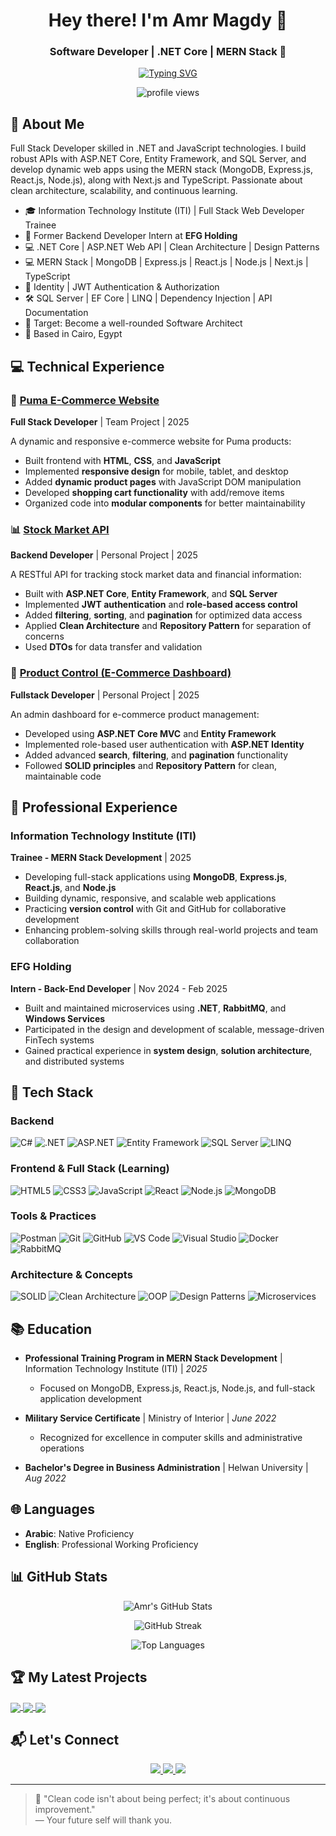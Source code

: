 <h1 align="center">Hey there! I'm Amr Magdy 👋</h1>
<h3 align="center">
  Software Developer | .NET Core | MERN Stack  🚀
</h3>

<p align="center">
  <a href="https://readme-typing-svg.herokuapp.com?font=Fira+Code&duration=3000&pause=1000&center=true&vCenter=true&width=650&lines=Full+Stack+Developer+%F0%9F%9A%80;(.NET+Core+%7C+ASP.NET+Web+API+%7C+Clean+Architecture);(MERN+Stack+%7C+MongoDB+%7C+Express.js+%7C+React.js+%7C+Node.js);(Next.js+%7C+TypeScript);Always+Learning+Every+Day!">
    <img src="https://readme-typing-svg.herokuapp.com?font=Fira+Code&duration=3000&pause=1000&center=true&vCenter=true&width=650&lines=Full+Stack+Developer+%F0%9F%9A%80;(.NET+Core+%7C+ASP.NET+Web+API+%7C+Clean+Architecture);(MERN+Stack+%7C+MongoDB+%7C+Express.js+%7C+React.js+%7C+Node.js);(Next.js+%7C+TypeScript);Always+Learning+Every+Day!" alt="Typing SVG" />
  </a>
</p>




<div align="center">
  <img src="https://komarev.com/ghpvc/?username=amrmagdy00&label=Profile%20views&color=0e75b6&style=flat" alt="profile views" />
</div>

## 🚀 About Me

Full Stack Developer skilled in .NET and JavaScript technologies. I build robust APIs with ASP.NET Core, Entity Framework, and SQL Server, and develop dynamic web apps using the MERN stack (MongoDB, Express.js, React.js, Node.js), along with Next.js and TypeScript. Passionate about clean architecture, scalability, and continuous learning.

- 🎓 Information Technology Institute (ITI) | Full Stack Web Developer Trainee
- 💼 Former Backend Developer Intern at **EFG Holding**
- 💻 .NET Core | ASP.NET Web API | Clean Architecture | Design Patterns
- 💻 MERN Stack | MongoDB | Express.js | React.js | Node.js | Next.js | TypeScript
- 🔐 Identity | JWT Authentication & Authorization
- 🛠️ SQL Server | EF Core | LINQ | Dependency Injection | API Documentation
- 🎯 Target: Become a well-rounded Software Architect
- 📍 Based in Cairo, Egypt

## 💻 Technical Experience

### 🛒 [Puma E-Commerce Website](https://github.com/tahaebrahim0078/Puma)
**Full Stack Developer** | Team Project | 2025

A dynamic and responsive e-commerce website for Puma products:
- Built frontend with **HTML**, **CSS**, and **JavaScript**
- Implemented **responsive design** for mobile, tablet, and desktop
- Added **dynamic product pages** with JavaScript DOM manipulation
- Developed **shopping cart functionality** with add/remove items
- Organized code into **modular components** for better maintainability


### 📊 [Stock Market API](https://github.com/AmrMagdy00/Fin-Shark.git)
**Backend Developer** | Personal Project | 2025

A RESTful API for tracking stock market data and financial information:
- Built with **ASP.NET Core**, **Entity Framework**, and **SQL Server**
- Implemented **JWT authentication** and **role-based access control**
- Added **filtering**, **sorting**, and **pagination** for optimized data access
- Applied **Clean Architecture** and **Repository Pattern** for separation of concerns
- Used **DTOs** for data transfer and validation

### 🛒 [Product Control (E-Commerce Dashboard)](https://github.com/AmrMagdy00/Product-Control/)
**Fullstack Developer** | Personal Project | 2025

An admin dashboard for e-commerce product management:
- Developed using **ASP.NET Core MVC** and **Entity Framework**
- Implemented role-based user authentication with **ASP.NET Identity**
- Added advanced **search**, **filtering**, and **pagination** functionality
- Followed **SOLID principles** and **Repository Pattern** for clean, maintainable code

## 💼 Professional Experience

### Information Technology Institute (ITI) 
**Trainee - MERN Stack Development** | 2025

- Developing full-stack applications using **MongoDB**, **Express.js**, **React.js**, and **Node.js**
- Building dynamic, responsive, and scalable web applications
- Practicing **version control** with Git and GitHub for collaborative development
- Enhancing problem-solving skills through real-world projects and team collaboration


### EFG Holding
**Intern - Back-End Developer** | Nov 2024 - Feb 2025

- Built and maintained microservices using **.NET**, **RabbitMQ**, and **Windows Services**
- Participated in the design and development of scalable, message-driven FinTech systems
- Gained practical experience in **system design**, **solution architecture**, and distributed systems

## 🧠 Tech Stack

### Backend
![C#](https://img.shields.io/badge/C%23-239120?style=for-the-badge&logo=c-sharp&logoColor=white)
![.NET](https://img.shields.io/badge/.NET-512BD4?style=for-the-badge&logo=dotnet&logoColor=white)
![ASP.NET](https://img.shields.io/badge/ASP.NET-5C2D91?style=for-the-badge&logo=.net&logoColor=white)
![Entity Framework](https://img.shields.io/badge/Entity_Framework-3A3A3A?style=for-the-badge&logo=.net&logoColor=white)
![SQL Server](https://img.shields.io/badge/SQL_Server-CC2927?style=for-the-badge&logo=microsoft-sql-server&logoColor=white)
![LINQ](https://img.shields.io/badge/LINQ-0078D4?style=for-the-badge&logo=.net&logoColor=white)

### Frontend & Full Stack (Learning)
![HTML5](https://img.shields.io/badge/HTML5-E34F26?style=for-the-badge&logo=html5&logoColor=white)
![CSS3](https://img.shields.io/badge/CSS3-1572B6?style=for-the-badge&logo=css3&logoColor=white)
![JavaScript](https://img.shields.io/badge/JavaScript-F7DF1E?style=for-the-badge&logo=javascript&logoColor=black)
![React](https://img.shields.io/badge/React-20232A?style=for-the-badge&logo=react&logoColor=61DAFB)
![Node.js](https://img.shields.io/badge/Node.js-339933?style=for-the-badge&logo=node.js&logoColor=white)
![MongoDB](https://img.shields.io/badge/MongoDB-47A248?style=for-the-badge&logo=mongodb&logoColor=white)

### Tools & Practices
![Postman](https://img.shields.io/badge/Postman-FF6C37?style=for-the-badge&logo=postman&logoColor=white)
![Git](https://img.shields.io/badge/Git-F05032?style=for-the-badge&logo=git&logoColor=white)
![GitHub](https://img.shields.io/badge/GitHub-181717?style=for-the-badge&logo=github&logoColor=white)
![VS Code](https://img.shields.io/badge/VS_Code-007ACC?style=for-the-badge&logo=visual-studio-code&logoColor=white)
![Visual Studio](https://img.shields.io/badge/Visual_Studio-5C2D91?style=for-the-badge&logo=visual-studio&logoColor=white)
![Docker](https://img.shields.io/badge/Docker-2496ED?style=for-the-badge&logo=docker&logoColor=white)
![RabbitMQ](https://img.shields.io/badge/RabbitMQ-FF6600?style=for-the-badge&logo=rabbitmq&logoColor=white)

### Architecture & Concepts
![SOLID](https://img.shields.io/badge/SOLID-3C873A?style=for-the-badge&logo=checkmarx&logoColor=white)
![Clean Architecture](https://img.shields.io/badge/Clean_Architecture-1A73E8?style=for-the-badge&logo=buffer&logoColor=white)
![OOP](https://img.shields.io/badge/OOP-E95420?style=for-the-badge&logo=codeigniter&logoColor=white)
![Design Patterns](https://img.shields.io/badge/Design_Patterns-8A2BE2?style=for-the-badge&logo=apache&logoColor=white)
![Microservices](https://img.shields.io/badge/Microservices-000000?style=for-the-badge&logo=fastapi&logoColor=white)

## 📚 Education

- **Professional Training Program in MERN Stack Development** | Information Technology Institute (ITI) | *2025*
  - Focused on MongoDB, Express.js, React.js, Node.js, and full-stack application development
  
- **Military Service Certificate** | Ministry of Interior | *June 2022*
  - Recognized for excellence in computer skills and administrative operations
 
- **Bachelor's Degree in Business Administration** | Helwan University | *Aug 2022*


## 🌐 Languages

- **Arabic**: Native Proficiency
- **English**: Professional Working Proficiency

## 📊 GitHub Stats

<p align="center">
  <img src="https://github-readme-stats.vercel.app/api?username=AmrMagdy00&show_icons=true&theme=tokyonight" alt="Amr's GitHub Stats" />
</p>

<p align="center">
  <img src="https://github-readme-streak-stats.herokuapp.com/?user=AmrMagdy00&theme=tokyonight" alt="GitHub Streak" />
</p>

<p align="center">
  <img src="https://github-readme-stats.vercel.app/api/top-langs/?username=AmrMagdy00&layout=compact&theme=tokyonight" alt="Top Languages" />
</p>

## 🏆 My Latest Projects
<a href="https://github.com/tahaebrahim0078/Puma">
  <img align="center" src="https://github-readme-stats.vercel.app/api/pin/?username=tahaebrahim0078&repo=Puma&theme=tokyonight" />
</a>
<a href="https://github.com/AmrMagdy00/Fin-Shark">
  <img align="center" src="https://github-readme-stats.vercel.app/api/pin/?username=AmrMagdy00&repo=Fin-Shark&theme=tokyonight" />
</a>
<a href="https://github.com/AmrMagdy00/Product-Control">
  <img align="center" src="https://github-readme-stats.vercel.app/api/pin/?username=AmrMagdy00&repo=Product-Control&theme=tokyonight" />
</a>

## 📬 Let's Connect

<p align="center">
  <a href="https://www.linkedin.com/in/amrmagdydb/" target="_blank">
    <img src="https://img.shields.io/badge/LinkedIn-0A66C2?style=for-the-badge&logo=linkedin&logoColor=white" />
  </a>
  <a href="mailto:bamrmagdy@gmail.com">
    <img src="https://img.shields.io/badge/Gmail-D14836?style=for-the-badge&logo=gmail&logoColor=white" />
  </a>
  <a href="https://leetcode.com/u/bamrmagdy/">
    <img src="https://img.shields.io/badge/LeetCode-FFA116?style=for-the-badge&logo=leetcode&logoColor=white" />
  </a>
</p>

---

> 💬 "Clean code isn't about being perfect; it's about continuous improvement."  
> — Your future self will thank you.
